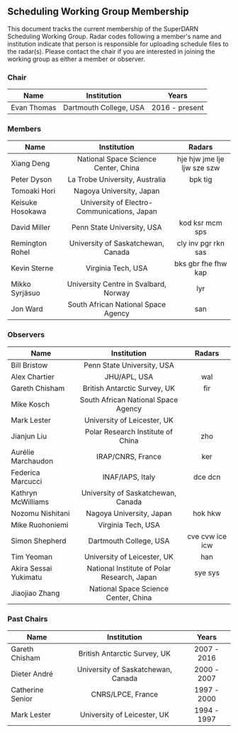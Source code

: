 ## Scheduling Working Group Membership

This document tracks the current membership of the SuperDARN Scheduling Working Group.
Radar codes following a member's name and institution indicate that person is responsible
for uploading schedule files to the radar(s). Please contact the chair if you are
interested in joining the working group as either a member or observer.

### Chair

| Name        | Institution            | Years          |
|-------------|:----------------------:|:--------------:|
| Evan Thomas | Dartmouth College, USA | 2016 - present |

### Members

| Name             | Institution                                 | Radars                      |
|------------------|:-------------------------------------------:|:---------------------------:|
| Xiang Deng       | National Space Science Center, China        | hje hjw jme lje ljw sze szw |
| Peter Dyson      | La Trobe University, Australia              | bpk tig                     |
| Tomoaki Hori     | Nagoya University, Japan                    |                             |
| Keisuke Hosokawa | University of Electro-Communications, Japan |                             |
| David Miller     | Penn State University, USA                  | kod ksr mcm sps             |
| Remington Rohel  | University of Saskatchewan, Canada          | cly inv pgr rkn sas         |
| Kevin Sterne     | Virginia Tech, USA                          | bks gbr fhe fhw kap         |
| Mikko Syrjäsuo   | University Centre in Svalbard, Norway       | lyr                         |
| Jon Ward         | South African National Space Agency         | san                         |

### Observers

| Name                  | Institution                                 | Radars          |
|-----------------------|:-------------------------------------------:|:---------------:|
| Bill Bristow          | Penn State University, USA                  |                 |
| Alex Chartier         | JHU/APL, USA                                | wal             |
| Gareth Chisham        | British Antarctic Survey, UK                | fir             |
| Mike Kosch            | South African National Space Agency         |                 |
| Mark Lester           | University of Leicester, UK                 |                 |
| Jianjun Liu           | Polar Research Institute of China           | zho             |
| Aurélie Marchaudon    | IRAP/CNRS, France                           | ker             |
| Federica Marcucci     | INAF/IAPS, Italy                            | dce dcn         |
| Kathryn McWilliams    | University of Saskatchewan, Canada          |                 |
| Nozomu Nishitani      | Nagoya University, Japan                    | hok hkw         |
| Mike Ruohoniemi       | Virginia Tech, USA                          |                 |
| Simon Shepherd        | Dartmouth College, USA                      | cve cvw ice icw |
| Tim Yeoman            | University of Leicester, UK                 | han             |
| Akira Sessai Yukimatu | National Institute of Polar Research, Japan | sye sys         |
| Jiaojiao Zhang        | National Space Science Center, China        |                 |

### Past Chairs

| Name             | Institution                        | Years       |
|------------------|:----------------------------------:|:-----------:|
| Gareth Chisham   | British Antarctic Survey, UK       | 2007 - 2016 |
| Dieter André     | University of Saskatchewan, Canada | 2000 - 2007 |
| Catherine Senior | CNRS/LPCE, France                  | 1997 - 2000 |
| Mark Lester      | University of Leicester, UK        | 1994 - 1997 |
